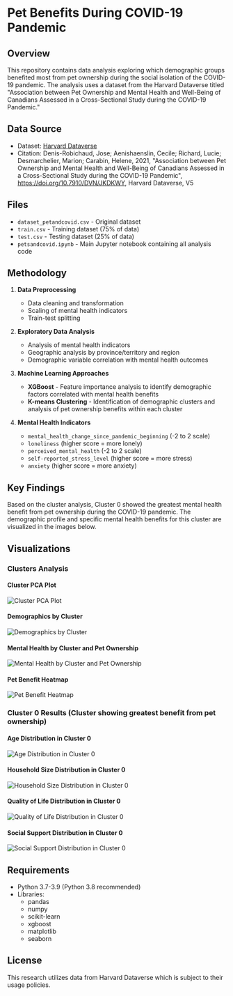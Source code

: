 # Pet Benefits During COVID-19 Pandemic

## Overview
This repository contains data analysis exploring which demographic groups benefited most from pet ownership during the social isolation of the COVID-19 pandemic. The analysis uses a dataset from the Harvard Dataverse titled "Association between Pet Ownership and Mental Health and Well-Being of Canadians Assessed in a Cross-Sectional Study during the COVID-19 Pandemic."

## Data Source
- Dataset: [Harvard Dataverse](https://dataverse.harvard.edu/file.xhtml?fileId=5244752&version=5.1)
- Citation: Denis-Robichaud, Jose; Aenishaenslin, Cecile; Richard, Lucie; Desmarchelier, Marion; Carabin, Helene, 2021, "Association between Pet Ownership and Mental Health and Well-Being of Canadians Assessed in a Cross-Sectional Study during the COVID-19 Pandemic", https://doi.org/10.7910/DVN/JKDKWY, Harvard Dataverse, V5

## Files
- `dataset_petandcovid.csv` - Original dataset
- `train.csv` - Training dataset (75% of data)
- `test.csv` - Testing dataset (25% of data)
- `petsandcovid.ipynb` - Main Jupyter notebook containing all analysis code

## Methodology
1. **Data Preprocessing**
   - Data cleaning and transformation
   - Scaling of mental health indicators
   - Train-test splitting

2. **Exploratory Data Analysis**
   - Analysis of mental health indicators
   - Geographic analysis by province/territory and region
   - Demographic variable correlation with mental health outcomes

3. **Machine Learning Approaches**
   - **XGBoost** - Feature importance analysis to identify demographic factors correlated with mental health benefits
   - **K-means Clustering** - Identification of demographic clusters and analysis of pet ownership benefits within each cluster

4. **Mental Health Indicators**
   - `mental_health_change_since_pandemic_beginning` (-2 to 2 scale)
   - `loneliness` (higher score = more lonely)
   - `perceived_mental_health` (-2 to 2 scale)
   - `self-reported_stress_level` (higher score = more stress)
   - `anxiety` (higher score = more anxiety)

## Key Findings
Based on the cluster analysis, Cluster 0 showed the greatest mental health benefit from pet ownership during the COVID-19 pandemic. The demographic profile and specific mental health benefits for this cluster are visualized in the images below.

## Visualizations

### Clusters Analysis

#### Cluster PCA Plot
![Cluster PCA Plot](./clusters/cluster_pca_plot.png)

#### Demographics by Cluster
![Demographics by Cluster](./clusters/demographics_by_cluster.png)

#### Mental Health by Cluster and Pet Ownership
![Mental Health by Cluster and Pet Ownership](./clusters/mental_health_by_cluster_pet.png)

#### Pet Benefit Heatmap
![Pet Benefit Heatmap](./pet_benefit_heatmap.png)

### Cluster 0 Results (Cluster showing greatest benefit from pet ownership)

#### Age Distribution in Cluster 0
![Age Distribution in Cluster 0](./cluster_0_results/cluster_0_age_distribution.png)

#### Household Size Distribution in Cluster 0
![Household Size Distribution in Cluster 0](./cluster_0_results/cluster_0_num_in_household_distribution.png)

#### Quality of Life Distribution in Cluster 0
![Quality of Life Distribution in Cluster 0](./cluster_0_results/cluster_0_quality_of_life_distribution.png)

#### Social Support Distribution in Cluster 0
![Social Support Distribution in Cluster 0](./cluster_0_results/cluster_0_social_support_distribution.png)

## Requirements
- Python 3.7-3.9 (Python 3.8 recommended)
- Libraries: 
  - pandas
  - numpy
  - scikit-learn
  - xgboost
  - matplotlib
  - seaborn

## License
This research utilizes data from Harvard Dataverse which is subject to their usage policies.